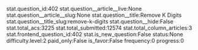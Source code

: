 stat.question_id:402
stat.question__article__live:None
stat.question__article__slug:None
stat.question__title:Remove K Digits
stat.question__title_slug:remove-k-digits
stat.question__hide:False
stat.total_acs:3225
stat.total_submitted:12574
stat.total_column_articles:3
stat.frontend_question_id:402
stat.is_new_question:False
status:None
difficulty.level:2
paid_only:False
is_favor:False
frequency:0
progress:0
